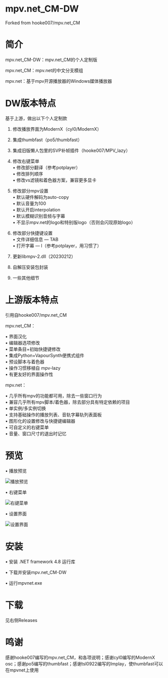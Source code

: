 # mpv.net_CM-DW
Forked from hooke007/mpv.net_CM
# 简介
mpv.net_CM-DW：mpv.net_CM的个人定制版

mpv.net_CM：mpv.net的中文分支模组

mpv.net：基于mpv开源播放器的Windows媒体播放器

# DW版本特点
基于上游，做出以下个人定制款
1. 修改播放界面为ModernX（cyl0/ModernX）

2. 集成thumbfast（po5/thumbfast）

3. 集成旧版懒人包里的SVP补帧插件（hooke007/MPV_lazy）

4. 修改右键菜单   
    • 修改部分翻译（参考potplayer）    
    • 修改排列顺序    
    • 修改vs滤镜和着色器方案，兼容更多显卡 
		
5. 修改部分mpv设置   
    • 默认硬件解码为auto-copy  
    • 默认音量为100  
    • 默认开启interpolation  
    • 默认模糊识别音频与字幕  
    • 不显示mpv.net的logo和特别版logo（否则会闪现原始logo）  
		
6. 修改部分快捷键设置  
    • 文件详细信息 — TAB  
    • 打开字幕 — l（参考potplayer，用习惯了）  
		
7. 更新libmpv-2.dll（20230212）

8. 自解压安装包封装

9. 一些其他细节

# 上游版本特点
引用自hooke007/mpv.net_CM

mpv.net_CM：

• 界面汉化   
• 编辑器选项修改   
• 菜单条目+初始快捷键修改   
• 集成Python+VapourSynth便携式组件   
• 预设脚本与着色器   
• 操作习惯移植自 mpv-lazy   
• 有更友好的界面操作性

mpv.net：   

• 几乎所有mpv的功能都可用，除去一些窗口行为  
• 兼容几乎所有mpv脚本/着色器，除去部分具有特定依赖的项目  
• 单实例/多实例切换   
• 支持基础操作的播放列表、音轨字幕轨列表面板   
• 图形化的设置修改与快捷键编辑器  
• 可自定义的右键菜单  
• 音量、窗口尺寸的退出时记忆 

# 预览
• 播放预览  

![播放预览](https://user-images.githubusercontent.com/125502871/219909389-0b85a976-0ef6-49c5-93b0-427d32eea67b.jpg)

• 右键菜单  

![右键菜单](https://user-images.githubusercontent.com/125502871/219910110-2c5347f5-65e8-49f4-bfa3-2f8dfbbe9723.jpg)

• 设置界面

![设置界面](https://user-images.githubusercontent.com/125502871/219910359-11ac16f3-7eeb-4d65-8075-3320ffd9f0d8.jpg)

# 安装
• 安装 .NET framework 4.8 运行库

• 下载并安装mpv.net_CM-DW

• 运行mpvnet.exe

# 下载
见右侧Releases

# 鸣谢
感谢hooke007编写的mpv.net_CM，和各项说明；感谢cyl0编写的ModernX osc；感谢po5编写的thumbfast；感谢tsl0922编写的Implay，使thumbfast可以在mpvnet上使用
